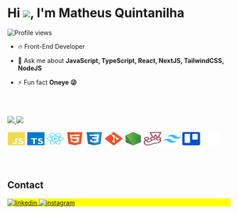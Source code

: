 <h1 align="left">Hi <img src="https://raw.githubusercontent.com/kaueMarques/kaueMarques/master/hi.gif" height="30px">, I'm Matheus Quintanilha</h1>
<p align="left"> <img src="https://komarev.com/ghpvc/?username=MatheusQuintanilhaa&color=yellow" alt="Profile views" /> </p>

- 🔥 Front-End Developer

- 💬 Ask me about **JavaScript, TypeScript, React, NextJS, TailwindCSS, NodeJS**

- ⚡ Fun fact **Oneye 😜**

<br><br>

<div align="left">
  <a href="https://github.com/MatheusQuintanilhaa">
    <img height="180em" src="https://github-readme-stats.vercel.app/api?username=MatheusQuintanilhaa&show_icons=true&theme=tokyonight&include_all_commits=true&count_private=true"/>
    <img height="180em" src="https://github-readme-stats.vercel.app/api/top-langs/?username=MatheusQuintanilhaa&layout=compact&langs_count=6&theme=tokyonight"/>
  </a>
</div>

<div align="left">
  <br>
  <img align="center" alt="Matheus-Js" height="30" width="40" title="JavaScript" src="https://raw.githubusercontent.com/devicons/devicon/master/icons/javascript/javascript-plain.svg">
  <img align="center" alt="Matheus-typescript" height="30" width="40" title="TypeScript" src="https://github.com/devicons/devicon/blob/master/icons/typescript/typescript-plain.svg">
  <img align="center" alt="Matheus-React" height="30" width="40" title="React" src="https://raw.githubusercontent.com/devicons/devicon/master/icons/react/react-original.svg">
  <img align="center" alt="Matheus-HTML" height="30" width="40" title="HTML" src="https://raw.githubusercontent.com/devicons/devicon/master/icons/html5/html5-original.svg">
  <img align="center" alt="Matheus-CSS" height="30" width="40" title="CSS" src="https://raw.githubusercontent.com/devicons/devicon/master/icons/css3/css3-original.svg">
  <img align="center" alt="Matheus-Git" height="30" width="40" title="Git" src="https://github.com/devicons/devicon/blob/master/icons/git/git-original.svg">
  <img align="center" alt="Matheus-nodejs" height="30" width="40" title="Node.js" src="https://github.com/devicons/devicon/blob/master/icons/nodejs/nodejs-original.svg">
  <img align="center" alt="Matheus-jest" height="30" width="40" title="jest" src="https://github.com/devicons/devicon/blob/master/icons/jest/jest-plain.svg">
  <img align="center" alt="Matheus-tailwind" height="30" width="40" title="tailwind" src="https://github.com/devicons/devicon/blob/master/icons/tailwindcss/tailwindcss-original.svg">
  <img align="center" alt="Matheus-trello" height="30" width="40" title="trello" src="https://github.com/devicons/devicon/blob/master/icons/trello/trello-plain.svg">
  <img align="center" alt="Matheus-github" height="30" width="40" title="github" src="https://github.com/felipetfernandes/felipetfernandes/blob/main/github-original.svg">
</div>

<br><br>

## Contact

<p align="left" style="background:yellow">
  <a href="https://linkedin.com/in/matheus-quintanilhadev" target="_blank">
    <img align="center" src="https://img.shields.io/badge/-matheusquintanilha-05122A?style=flat&logo=linkedin" alt="linkedin"/>
  </a>
  <a href="https://instagram.com/matheus_quintanilha" target="_blank">
    <img align="center" src="https://img.shields.io/badge/-matheus_quintanilha-05122A?style=flat&logo=instagram" alt="instagram"/>
  </a>
</p>
